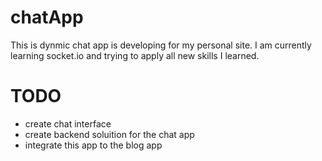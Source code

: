 # chatApp
This is dynmic chat app is developing for my personal site. I am currently learning socket.io and trying to apply all new skills I learned.

# TODO
<ul>
<li>create chat interface</li>
<li>create backend soluition for the chat app</li>
<li>integrate this app to the blog app</li>
  </ul>
